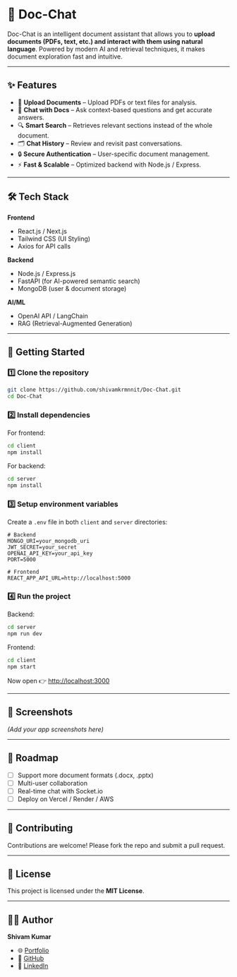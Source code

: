 # 📄 Doc-Chat  

Doc-Chat is an intelligent document assistant that allows you to **upload documents (PDFs, text, etc.) and interact with them using natural language**. Powered by modern AI and retrieval techniques, it makes document exploration fast and intuitive.  

---

## ✨ Features  

- 📂 **Upload Documents** – Upload PDFs or text files for analysis.  
- 💬 **Chat with Docs** – Ask context-based questions and get accurate answers.  
- 🔍 **Smart Search** – Retrieves relevant sections instead of the whole document.  
- 🗂️ **Chat History** – Review and revisit past conversations.  
- 🔒 **Secure Authentication** – User-specific document management.  
- ⚡ **Fast & Scalable** – Optimized backend with Node.js / Express.  

---

## 🛠️ Tech Stack  

**Frontend**  
- React.js / Next.js  
- Tailwind CSS (UI Styling)  
- Axios for API calls  

**Backend**  
- Node.js / Express.js  
- FastAPI (for AI-powered semantic search)  
- MongoDB (user & document storage)  

**AI/ML**  
- OpenAI API / LangChain  
- RAG (Retrieval-Augmented Generation)  

---

## 🚀 Getting Started  

### 1️⃣ Clone the repository  
```bash
git clone https://github.com/shivamkrmnnit/Doc-Chat.git
cd Doc-Chat
```

### 2️⃣ Install dependencies  
For frontend:  
```bash
cd client
npm install
```

For backend:  
```bash
cd server
npm install
```

### 3️⃣ Setup environment variables  
Create a `.env` file in both `client` and `server` directories:  

```env
# Backend
MONGO_URI=your_mongodb_uri
JWT_SECRET=your_secret
OPENAI_API_KEY=your_api_key
PORT=5000

# Frontend
REACT_APP_API_URL=http://localhost:5000
```

### 4️⃣ Run the project  
Backend:  
```bash
cd server
npm run dev
```

Frontend:  
```bash
cd client
npm start
```

Now open 👉 [http://localhost:3000](http://localhost:3000)  

---

## 📸 Screenshots  

*(Add your app screenshots here)*  

---

## 📌 Roadmap  

- [ ] Support more document formats (.docx, .pptx)  
- [ ] Multi-user collaboration  
- [ ] Real-time chat with Socket.io  
- [ ] Deploy on Vercel / Render / AWS  

---

## 🤝 Contributing  

Contributions are welcome! Please fork the repo and submit a pull request.  

---

## 📜 License  

This project is licensed under the **MIT License**.  

---

## 👨‍💻 Author  

**Shivam Kumar**  
- 🌐 [Portfolio](#)  
- 🐙 [GitHub](https://github.com/shivamkrmnnit)  
- 💼 [LinkedIn](#)  
